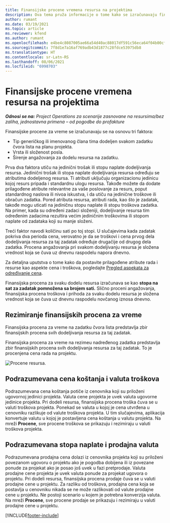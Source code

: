 ```yaml
---
title: Finansijske procene vremena resursa na projektima
description: Ova tema pruža informacije o tome kako se izračunavaju finansijske procene za vreme.
author: rumant
ms.date: 03/19/2021
ms.topic: article
ms.reviewer: kfend
ms.author: rumant
ms.openlocfilehash: e4be4c8087005ae66a54d40ac88017df591c56eca64f04b00cf34b0e5a8a09ce
ms.sourcegitcommit: 7f8d1e7a16af769adb43d1877c28fdce53975db8
ms.translationtype: HT
ms.contentlocale: sr-Latn-RS
ms.lasthandoff: 08/06/2021
ms.locfileid: "6998703"
---
```

# <a name="financial-estimates-for-resource-time-on-projects"></a>Finansijske procene vremena resursa na projektima

_**Odnosi se na:** Project Operations za scenarije zasnovane na resursima/bez zaliha, jednostavna primena – od pogodbe do profakture_

Finansijske procene za vreme se izračunavaju se na osnovu tri faktora: 

- Tip generičkog ili imenovanog člana tima dodeljen svakom zadatku čvora lista na planu projekta. 
- Vrsta ili složenost posla.
- Širenje angažovanja za dodelu resursa na zadatku. 

Prva dva faktora utiču na jedinični trošak ili stopu naplate dodeljivanja resursa. Jedinični trošak ili stopa naplate dodeljivanja resursa određuju se atributima dodeljenog resursa. Ti atributi uključuju organizacionu jedinicu kojoj resurs pripada i standardnu ulogu resursa. Takođe možete da dodate prilagođene atribute relevantne za vaše poslovanje za resurs, poput standardnog naslova ili nivoa iskustva, i da utiču na jedinične troškove ili obračun zadatka.
Pored atributa resursa, atributi rada, kao što je zadatak, takođe mogu uticati na jediničnu stopu naplate ili stopu troškova zadatka. Na primer, kada su određeni zadaci složeniji, dodeljivanje resursa tim određenim zadacima rezultira većim jediničnim troškovima ili stopom naplate od zadataka koji su manje složeni.   

Treći faktor navodi količinu sati po toj stopi. U slučajevima kada zadatak pokriva dva perioda cena, verovatno je da se troškovi i cena prvog dela dodeljivanja resursa za taj zadatak određuje drugačije od drugog dela zadatka. Procena angažovanja pri svakom dodeljivanju resursa je složena vrednost koja se čuva uz dnevnu raspodelu napora dnevno.

Za detaljna uputstva o tome kako da postavite prilagođene atribute rada i resurse kao aspekte cena i troškova, pogledajte [Pregled aspekata za određivanje cena](../pricing-costing/pricing-dimensions-overview.md).

Finansijska procena za svaku dodelu resursa izračunava se kao **stopa na sat za zadatak pomnožena sa brojem sati.**  Slično proceni angažovanja, finansijska procena troškova i prihoda za svaku dodelu resursa je složena vrednost koja se čuva uz dnevnu raspodelu novčanog iznosa dnevno. 

## <a name="summarizing-financial-estimates-for-time"></a>Rezimiranje finansijskih procena za vreme
Finansijska procena za vreme na zadatku čvora lista predstavlja zbir finansijskih procena svih dodeljivanja resursa za taj zadatak.

Finansijska procena za vreme na rezimeu nadređenog zadatka predstavlja zbir finansijskih procena svih dodeljivanja resursa za taj zadatak. To je procenjena cena rada na projektu. 

![Procene resursa.](./media/navigation12.png)

## <a name="default-cost-price-and-cost-currency"></a>Podrazumevana cena koštanja i valuta troškova

Podrazumevana cena koštanja potiče iz cenovnika koji su priloženi ugovornoj jedinici projekta. Valuta cene projekta je uvek valuta ugovorne jedinice projekta. Pri dodeli resursa, finansijska procena troška čuva se u valuti troškova projekta. Ponekad se valuta u kojoj je cena utvrđena u cenovniku razlikuje od valute troškova projekta. U tim slučajevima, aplikacija konvertuje valutu u kojoj je postavljena cena koštanja u valutu projekta. Na mreži **Procene**, sve procene troškova se prikazuju i rezimiraju u valuti troškova projekta. 

## <a name="default-bill-rate-and-sales-currency"></a>Podrazumevana stopa naplate i prodajna valuta

Podrazumevana prodajna cena dolazi iz cenovnika projekta koji su priloženi povezanom ugovoru o projektu ako je pogodba dobijena ili iz povezane ponude za projekat ako je posao još uvek u fazi pretprodaje. Valuta prodajne cene projekta je uvek valuta ponude za projekat ugovora o projektu. Pri dodeli resursa, finansijska procena prodaje čuva se u valuti prodajne cene u projektu. Za razliku od troškova, prodajna cena koja se postavlja u cenovniku nikada se ne može razlikovati od valute prodajne cene u projektu. Ne postoji scenario u kojem je potrebna konverzija valuta. Na mreži **Procene**, sve procene prodaje se prikazuju i rezimiraju u valuti prodajne cene u projektu. 

[!INCLUDE[footer-include](../includes/footer-banner.md)]
